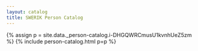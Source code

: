 ```yaml
---
layout: catalog
title: SWERIK Person Catalog
---
```

{% assign p = site.data._person-catalog.i-DHGQWRCmusU1kvnhUeZ5zm %}
{% include person-catalog.html p=p %}

